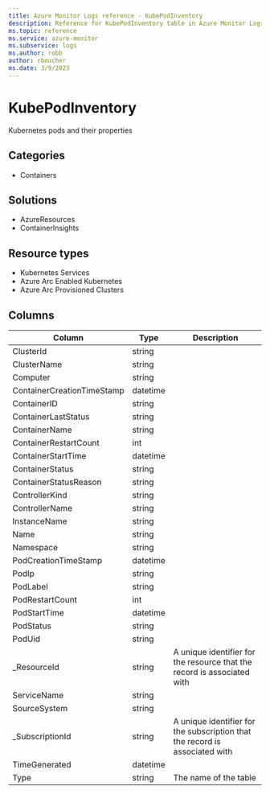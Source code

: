 ```yaml
---
title: Azure Monitor Logs reference - KubePodInventory
description: Reference for KubePodInventory table in Azure Monitor Logs.
ms.topic: reference
ms.service: azure-monitor
ms.subservice: logs
ms.author: robb
author: rboucher
ms.date: 3/9/2023
---
```


# KubePodInventory

 Kubernetes pods and their properties

## Categories

- Containers
## Solutions

- AzureResources
- ContainerInsights
## Resource types

- Kubernetes Services
- Azure Arc Enabled Kubernetes
- Azure Arc Provisioned Clusters




## Columns

| Column | Type | Description |
| --- | --- | --- |
| ClusterId | string |  |
| ClusterName | string |  |
| Computer | string |  |
| ContainerCreationTimeStamp | datetime |  |
| ContainerID | string |  |
| ContainerLastStatus | string |  |
| ContainerName | string |  |
| ContainerRestartCount | int |  |
| ContainerStartTime | datetime |  |
| ContainerStatus | string |  |
| ContainerStatusReason | string |  |
| ControllerKind | string |  |
| ControllerName | string |  |
| InstanceName | string |  |
| Name | string |  |
| Namespace | string |  |
| PodCreationTimeStamp | datetime |  |
| PodIp | string |  |
| PodLabel | string |  |
| PodRestartCount | int |  |
| PodStartTime | datetime |  |
| PodStatus | string |  |
| PodUid | string |  |
| _ResourceId | string | A unique identifier for the resource that the record is associated with |
| ServiceName | string |  |
| SourceSystem | string |  |
| _SubscriptionId | string | A unique identifier for the subscription that the record is associated with |
| TimeGenerated | datetime |  |
| Type | string | The name of the table |
